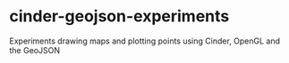 # cinder-geojson-experiments
Experiments drawing maps and plotting points using Cinder, OpenGL and the GeoJSON
